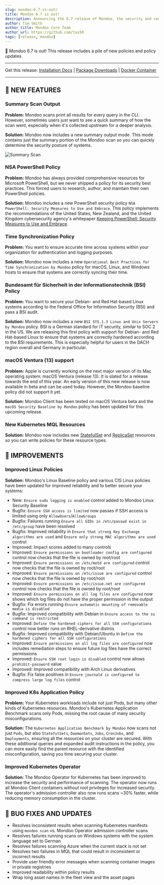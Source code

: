 ```yaml
---
slug: mondoo-6.7-is-out/
title: Mondoo 6.7 is out!
description: Announcing the 6.7 release of Mondoo, the security and compliance platform that prioritizes risks that matter most in your infrastructure.
author: Tim Smith
author_title: Mondoo Core Team
author_url: https://github.com/tas50
tags: [release, mondoo]
---
```


🥳 Mondoo 6.7 is out! This release includes a pile of new policies and policy updates

---

Get this release: [Installation Docs](/cnspec/) | [Package Downloads](https://releases.mondoo.com/mondoo/) | [Docker Container](https://hub.docker.com/r/mondoo/client)

---

## 🎉 NEW FEATURES

### Summary Scan Output

**Problem:** Mondoo scans print all results for every query in the CLI. However, sometimes users just want to see a quick summary of how the scan went, especially when it's collected upstream for a deeper analysis.

**Solution:** Mondoo now includes a new summary output mode. This mode contains just the summary portion of the Mondoo scan so you can quickly determine the security posture of systems.

![Summary Scan](/img/releases/2022-07-19-mondoo-6.7-is-out/summary.png)

### NSA PowerShell Policy

**Problem:** Mondoo has always provided comprehensive resources for Microsoft PowerShell, but we never shipped a policy for its security best practices. This forced users to research, author, and maintain their own PowerShell policies.

**Solution:** Mondoo includes a new PowerShell security policy `NSA PowerShell: Security Measures to Use and Embrace`. This policy implements the recommendations of the United States, New Zealand, and the United Kingdom cybersecurity agency's whitepaper [Keeping PowerShell: Security Measures to Use and Embrace](https://media.defense.gov/2022/Jun/22/2003021689/-1/-1/1/CSI_KEEPING_POWERSHELL_SECURITY_MEASURES_TO_USE_AND_EMBRACE_20220622.PDF).

### Time Synchronization Policy

**Problem:** You want to ensure accurate time across systems within your organization for authentication and logging purposes.

**Solution:** Mondoo now includes a new `Operational Best Practices for Time Synchronization by Mondoo` policy for macOS, Linux, and Windows hosts to ensure that systems are correctly syncing their time.

### Bundesamt für Sicherheit in der Informationstechnik (BSI) Policy

**Problem:** You want to secure your Debian- and Red Hat-based Linux systems according to the Federal Office for Information Security (BSI) and pass a BSI audit.

**Solution:** Mondoo now includes a new `BSI SYS.1.3 Linux and Unix Servers by Mondoo` policy. BSI is a German standard for IT security, similar to SOC 2 in the US. We are releasing this first policy with support for Debian- and Red Hat-based Linux to ensure that systems are correctly hardened according to the BSI requirements. This is especially helpful for users in the DACH region overall and Germany in particular.

### macOS Ventura (13) support

**Problem:** Apple is currently working on the next major version of its Mac operating system: macOS Ventura (release 13). It is slated for a release towards the end of this year. An early version of this new release is now available in beta and can be used today. However, the Mondoo baseline policy did not support it yet.

**Solution:** Mondoo Client has been tested on macOS Ventura beta and the `macOS Security Baseline by Mondoo` policy has been updated for this upcoming release.

### New Kubernetes MQL Resources

**Solution:** Mondoo now includes new [StatefulSet](/mql/resources/k8s-pack/k8s.statefulset/) and [ReplicaSet](/mql/resources/k8s-pack/k8s.replicaset/) resources so you can write policies for these resource types.

## 🧹 IMPROVEMENTS

### Improved Linux Policies

**Solution:** Mondoo's Linux Baseline policy and various CIS Linux policies have been updated for improved reliability and to better secure your systems:

- New: `Ensure sudo logging is enabled` control added to Mondoo Linux Security Baseline
- Bugfix: `Ensure SSH access is limited` now passes if SSH access is limited using only `AllowUsers`/`AllowGroups`
- Bugfix: Failures running `Ensure all GIDs in /etc/passwd exist in /etc/group` have been resolved
- Bugfix: Improved reliability in `Ensure that strong Key Exchange algorithms are used` and `Ensure only strong MAC algorithms are used` control
- Improved: Impact scores added to many controls
- Improved: `Ensure permissions on bootloader config are configured` control now checks that the file is owned by root/root
- Improved: `Ensure permissions on /etc/motd are configured` control now checks that the file is owned by root/root
- Improved: `Ensure permissions on /etc/issue are configured` control now checks that the file is owned by root/root
- Improved: `Ensure permissions on /etc/issue.net are configured` control now checks that the file is owned by root/root
- Improved: `Ensure permissions on all log files are configured` now shows which log files do not have the proper permission in the output
- Bugfix: Fix errors running `Ensure automatic mounting of removable media is disabled`
- Bugfix: Improved compatibility with Debian in `Ensure access to the su command is restricted`
- Improved: `Define the hardened ciphers for all SSH configurations` control now better runs on RHEL-derivative distros
- Bugfix: Improved compatibility with Debian/Ubuntu in `Define the hardened ciphers for all SSH configurations`
- Improved: `Ensure permissions on all log files are configured` now includes remediation steps to ensure future log files have the correct permissions
- Improved: `Ensure SSH root login is disabled` control now allows `prohibit-password` value
- Improved: Improved compatibility with Arch Linux derivatives
- Bugfix: Fix false positives in `Ensure journald is configured to compress large log files` control

### Improved K8s Application Policy

**Problem:** Your Kubernetes workloads include not just Pods, but many other kinds of Kubernetes resources. Mondoo's Kubernetes Application Benchmark scans only Pods, missing the root cause of many security misconfigurations.

**Solution:** The `Kubernetes Application Benchmark by Mondoo` now scans not just `Pods`, but also `StatefulSets`, `DaemonSets`, `Jobs`, `CronJobs`, and `Deployments`, ensuring all the resources on your cluster are secured. With these additional queries and expanded audit instructions in the policy, you can more easily find the parent resource with the identified misconfiguration, saving you time securing your cluster.

### Improved Kubernetes Operator

**Solution:** The Mondoo Operator for Kubernetes has been improved to increase the security and performance of scanning. The operator now runs all Mondoo Client containers without root privileges for increased security. The operator's admission controller also now runs scans ~30% faster, while reducing memory consumption in the cluster.

## 🐛 BUG FIXES AND UPDATES

- Resolves inconsistent results when scanning Kubernetes manifests using `mondoo scan` vs. Mondoo Operator admission controller scans
- Resolves failures running scans on Windows systems with the system language set to German
- Resolves failures scanning Azure when the current stack is not set
- Resolves two failures in MQL that could result in inconsistent or incorrect results
- Provide user friendly error messages when scanning container images in private registries
- Improved readability within policy results
- Wrap long asset names in the fleet view and the asset pages
